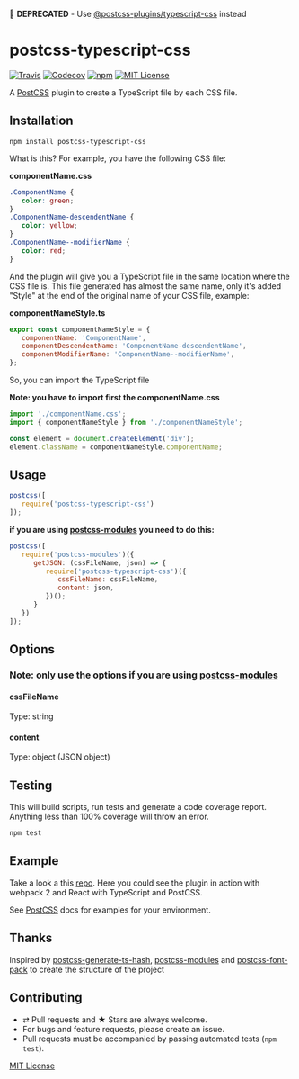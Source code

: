 :rotating_light: **DEPRECATED** - Use [@postcss-plugins/typescript-css](https://github.com/ezavile/postcss-plugins/tree/master/packages/typescript-css) instead

# postcss-typescript-css

[![Travis](https://img.shields.io/travis/ezavile/postcss-typescript-css.svg?style=flat-square)](https://travis-ci.org/ezavile/postcss-typescript-css)
[![Codecov](https://img.shields.io/codecov/c/github/ezavile/postcss-typescript-css.svg?style=flat-square)](https://codecov.io/gh/ezavile/postcss-typescript-css)
[![npm](https://img.shields.io/npm/v/postcss-typescript-css.svg?style=flat-square)](https://www.npmjs.com/package/postcss-typescript-css)
[![MIT License](https://img.shields.io/npm/l/postcss-typescript-css.svg?style=flat-square)](http://opensource.org/licenses/MIT)

A [PostCSS] plugin to create a TypeScript file by each CSS file.

## Installation
```
npm install postcss-typescript-css
```

What is this? For example, you have the following CSS file:

**componentName.css**
```css
.ComponentName {
   color: green;
}
.ComponentName-descendentName {
   color: yellow;
}
.ComponentName--modifierName {
   color: red;
}
```

And the plugin will give you a TypeScript file in the same location where the CSS file is. This file generated has almost the same name, only it's added "Style" at the end of the original name of your CSS file, example:

**componentNameStyle.ts**
```javascript
export const componentNameStyle = {
   componentName: 'ComponentName',
   componentDescendentName: 'ComponentName-descendentName',
   componentModifierName: 'ComponentName--modifierName',
};
```
So, you can import the TypeScript file

**Note: you have to import first the componentName.css**
```javascript
import './componentName.css';
import { componentNameStyle } from './componentNameStyle';

const element = document.createElement('div');
element.className = componentNameStyle.componentName;
```
## Usage
```javascript
postcss([
   require('postcss-typescript-css')
]);
```
**if you are using [postcss-modules] you need to do this:**

```javascript
postcss([
   require('postcss-modules')({
      getJSON: (cssFileName, json) => {
         require('postcss-typescript-css')({
            cssFileName: cssFileName,
            content: json,
         })();
      }
   })
]);
```
## Options

### Note: only use the options if you are using [postcss-modules]

#### cssFileName
Type: string

#### content
Type: object (JSON object)

## Testing
This will build scripts, run tests and generate a code coverage report. Anything less than 100% coverage will throw an error.
```javascript
npm test
```
## Example
Take a look a this [repo]. Here you could see the plugin in action with webpack 2 and React with TypeScript and PostCSS.

See [PostCSS] docs for examples for your environment.

## Thanks
Inspired by [postcss-generate-ts-hash], [postcss-modules] and [postcss-font-pack] to create the structure of the project

## Contributing
* ⇄ Pull requests and ★ Stars are always welcome.
* For bugs and feature requests, please create an issue.
* Pull requests must be accompanied by passing automated tests (`npm test`).

[MIT License]

[PostCSS]: https://github.com/postcss/postcss
[postcss-modules]: https://github.com/css-modules/postcss-modules
[repo]: https://github.com/ezavile/postcss-typescript-css-example
[postcss-font-pack]: https://github.com/jedmao/postcss-font-pack
[postcss-generate-ts-hash]: https://github.com/mohsen1/postcss-generate-ts-hash
[MIT License]: https://github.com/ezavile/postcss-typescript-css/blob/master/LICENSE
